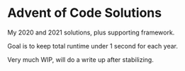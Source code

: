 # Advent of Code Solutions

My 2020 and 2021 solutions, plus supporting framework.

Goal is to keep total runtime under 1 second for each year.

Very much WIP, will do a write up after stabilizing.
